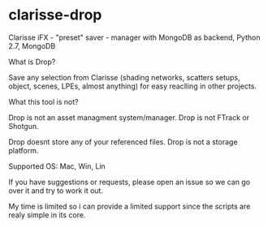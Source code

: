 # clarisse-drop

Clarisse iFX - "preset" saver - manager with MongoDB as backend, Python 2.7, MongoDB

What is Drop?

Save any selection from Clarisse (shading networks, scatters setups, object, scenes, LPEs, almost anything) for easy reaclling in other projects.


What this tool is not?

Drop is not an asset managment system/manager. Drop is not FTrack or Shotgun. 

Drop doesnt store any of your referenced files. Drop is not a storage platform.

Supported OS:
Mac, Win, Lin




If you have suggestions or requests, please open an issue so we can go over it and try to work it out.

My time is limited so i can provide a limited support since the scripts are realy simple in its core.
